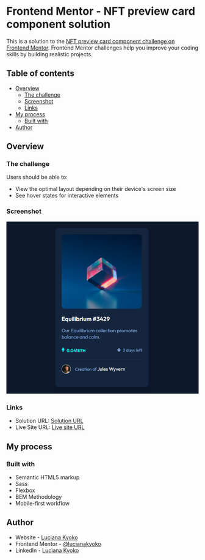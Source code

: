 # Frontend Mentor - NFT preview card component solution

This is a solution to the [NFT preview card component challenge on Frontend Mentor](https://www.frontendmentor.io/challenges/nft-preview-card-component-SbdUL_w0U). Frontend Mentor challenges help you improve your coding skills by building realistic projects. 

## Table of contents

- [Overview](#overview)
  - [The challenge](#the-challenge)
  - [Screenshot](#screenshot)
  - [Links](#links)
- [My process](#my-process)
  - [Built with](#built-with)
- [Author](#author)

## Overview

### The challenge

Users should be able to:

- View the optimal layout depending on their device's screen size
- See hover states for interactive elements

### Screenshot

![Preview](https://github.com/lucianakyoko/frontend_mentor_challenges/blob/main/screenshots/NTF-card_screenshot.png)


### Links

- Solution URL: [Solution URL](https://www.frontendmentor.io/solutions/ntf-preview-card-component-using-sass-Ryncg9Kqq)
- Live Site URL: [Live site URL](https://ntf-preview-card.netlify.app/)

## My process

### Built with

- Semantic HTML5 markup
- Sass
- Flexbox
- BEM Methodology
- Mobile-first workflow

## Author

- Website - [Luciana Kyoko](https://lucianakyoko.netlify.app)
- Frontend Mentor - [@lucianakyoko](https://www.frontendmentor.io/profile/lucianakyoko)
- LinkedIn - [Luciana Kyoko](https://www.linkedin.com/in/lucianakyoko/)
